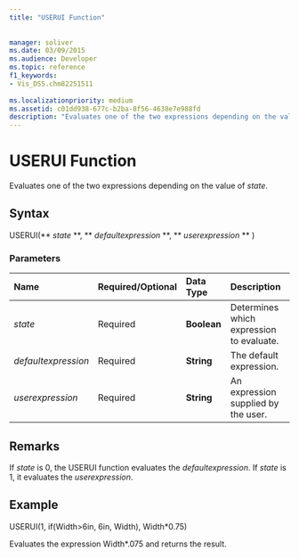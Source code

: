```yaml
---
title: "USERUI Function"
 
 
manager: soliver
ms.date: 03/09/2015
ms.audience: Developer
ms.topic: reference
f1_keywords:
- Vis_DSS.chm82251511
 
ms.localizationpriority: medium
ms.assetid: c01dd938-677c-b2ba-8f56-4638e7e988fd
description: "Evaluates one of the two expressions depending on the value of state."
---
```


# USERUI Function

Evaluates one of the two expressions depending on the value of  _state_.
  
## Syntax

USERUI(** *state* **, ** *defaultexpression* **, ** *userexpression* ** ) 
  
### Parameters

|**Name**|**Required/Optional**|**Data Type**|**Description**|
|:-----|:-----|:-----|:-----|
| _state_ <br/> |Required  <br/> |**Boolean** <br/> |Determines which expression to evaluate. |
| _defaultexpression_ <br/> |Required  <br/> |**String** <br/> |The default expression. |
| _userexpression_ <br/> |Required  <br/> |**String** <br/> |An expression supplied by the user. |
   
## Remarks

If  _state_ is 0, the USERUI function evaluates the  _defaultexpression_. If  _state_ is 1, it evaluates the  _userexpression_.
  
## Example

USERUI(1, if(Width\>6in, 6in, Width), Width\*0.75) 
  
Evaluates the expression Width\*.075 and returns the result. 
  

